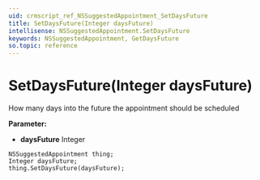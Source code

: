 ```yaml
---
uid: crmscript_ref_NSSuggestedAppointment_SetDaysFuture
title: SetDaysFuture(Integer daysFuture)
intellisense: NSSuggestedAppointment.SetDaysFuture
keywords: NSSuggestedAppointment, GetDaysFuture
so.topic: reference
---
```


# SetDaysFuture(Integer daysFuture)

How many days into the future the appointment should be scheduled

**Parameter:** 
* **daysFuture** Integer

```crmscript
NSSuggestedAppointment thing;
Integer daysFuture;
thing.SetDaysFuture(daysFuture);
```

